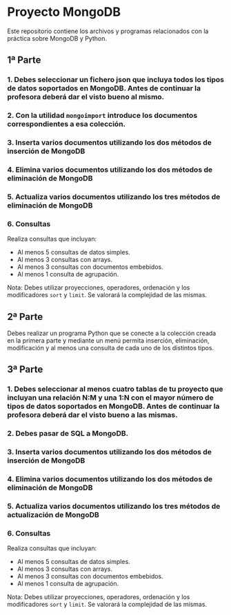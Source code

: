 # Proyecto MongoDB

Este repositorio contiene los archivos y programas relacionados con la práctica sobre MongoDB y Python.

## 1ª Parte

### 1. Debes seleccionar un fichero json que incluya todos los tipos de datos soportados en MongoDB. Antes de continuar la profesora deberá dar el visto bueno al mismo.

### 2. Con la utilidad `mongoimport` introduce los documentos correspondientes a esa colección.

### 3. Inserta varios documentos utilizando los dos métodos de inserción de MongoDB

### 4. Elimina varios documentos utilizando los dos métodos de eliminación de MongoDB

### 5. Actualiza varios documentos utilizando los tres métodos de eliminación de MongoDB

### 6. Consultas

Realiza consultas que incluyan:
- Al menos 5 consultas de datos simples.
- Al menos 3 consultas con arrays.
- Al menos 3 consultas con documentos embebidos.
- Al menos 1 consulta de agrupación.

Nota: Debes utilizar proyecciones, operadores, ordenación y los modificadores `sort` y `limit`. Se valorará la complejidad de las mismas.

## 2ª Parte

Debes realizar un programa Python que se conecte a la colección creada en la primera parte y mediante un menú permita inserción, eliminación, modificación y al menos una consulta de cada uno de los distintos tipos.

## 3ª Parte

### 1. Debes seleccionar al menos cuatro tablas de tu proyecto que incluyan una relación N:M y una 1:N con el mayor número de tipos de datos soportados en MongoDB. Antes de continuar la profesora deberá dar el visto bueno a las mismas.

### 2. Debes pasar de SQL a MongoDB.

### 3. Inserta varios documentos utilizando los dos métodos de inserción de MongoDB

### 4. Elimina varios documentos utilizando los dos métodos de eliminación de MongoDB

### 5. Actualiza varios documentos utilizando los tres métodos de actualización de MongoDB

### 6. Consultas

Realiza consultas que incluyan:
- Al menos 5 consultas de datos simples.
- Al menos 3 consultas con arrays.
- Al menos 3 consultas con documentos embebidos.
- Al menos 1 consulta de agrupación.

Nota: Debes utilizar proyecciones, operadores, ordenación y los modificadores `sort` y `limit`. Se valorará la complejidad de las mismas.
